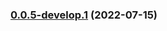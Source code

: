 ### [0.0.5-develop.1](https://github.com/Structed/godot-playfab/compare/v0.0.4...0.0.5-develop.1) (2022-07-15)




